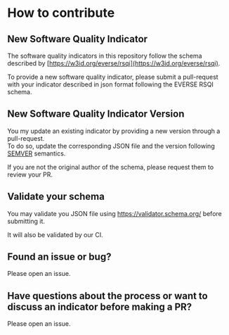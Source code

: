 # How to contribute

## New Software Quality Indicator

The software quality indicators in this repository follow the schema described by [https://w3id.org/everse/rsqi](https://w3id.org/everse/rsqi).

To provide a new software quality indicator, please submit a pull-request with your indicator described in json format following the EVERSE RSQI schema.


## New Software Quality Indicator Version

You my update an existing indicator by providing a new version through a pull-request.   
To do so, update the corresponding JSON file and the version following [SEMVER](https://semver.org/) semantics.

If you are not the original author of the schema, please request them to review your PR.


## Validate your schema

You may validate you JSON file using https://validator.schema.org/ before submitting it.

It will also be validated by our CI.

## Found an issue or bug?

Please open an issue.

## Have questions about the process or want to discuss an indicator before making a PR?

Please open an issue.

